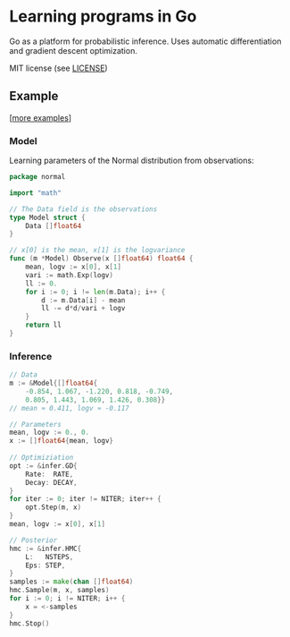 # Learning programs in Go

Go as a platform for probabilistic inference. Uses
automatic differentiation and gradient descent
optimization.

MIT license (see [LICENSE](LICENSE))

## Example

\[[more examples](https://bitbucket.org/dtolpin/infergo/src/master/examples)\]

### Model

Learning parameters of the Normal distribution from
observations:

```Go
package normal

import "math"

// The Data field is the observations
type Model struct {
    Data []float64
}

// x[0] is the mean, x[1] is the logvariance
func (m *Model) Observe(x []float64) float64 {
    mean, logv := x[0], x[1]
    vari := math.Exp(logv)
    ll := 0.
    for i := 0; i != len(m.Data); i++ {
        d := m.Data[i] - mean
        ll -= d*d/vari + logv
    }
    return ll
}
```

### Inference

```Go
// Data
m := &Model{[]float64{
	-0.854, 1.067, -1.220, 0.818, -0.749,
	0.805, 1.443, 1.069, 1.426, 0.308}}
// mean ≈ 0.411, logv ≈ -0.117

// Parameters
mean, logv := 0., 0.
x := []float64{mean, logv}
	
// Optimiziation
opt := &infer.GD{
    Rate:  RATE,
    Decay: DECAY,
}
for iter := 0; iter != NITER; iter++ {
    opt.Step(m, x)
}
mean, logv := x[0], x[1]

// Posterior
hmc := &infer.HMC{
	L:   NSTEPS,
	Eps: STEP,
}
samples := make(chan []float64)
hmc.Sample(m, x, samples)
for i := 0; i != NITER; i++ {
	x = <-samples
}
hmc.Stop()
```
